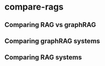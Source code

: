 # compare-rags

## Comparing RAG vs graphRAG

## Comparing graphRAG systems

## Comparing RAG systems

